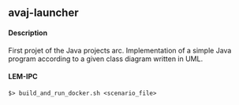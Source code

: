 ## avaj-launcher

#### Description
First projet of the Java projects arc. Implementation of a simple Java program according to a given class diagram written in UML.

#### LEM-IPC
```shell
$> build_and_run_docker.sh <scenario_file>
```

